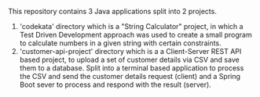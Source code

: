 This repository contains 3 Java applications split into 2 projects.

1. 'codekata' directory which is a "String Calculator" project, in which a Test Driven Development approach was used to create a small program to calculate numbers in a given string with certain constraints.
2. 'customer-api-project' directory which is a a Client-Server REST API based project, to upload a set of customer details via CSV and save them to a database. Split into a terminal based application to process the CSV and send the customer details request (client) and a Spring Boot sever to process and respond with the result (server).
